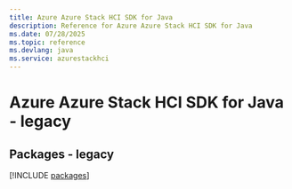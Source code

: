 ```yaml
---
title: Azure Azure Stack HCI SDK for Java
description: Reference for Azure Azure Stack HCI SDK for Java
ms.date: 07/28/2025
ms.topic: reference
ms.devlang: java
ms.service: azurestackhci
---
```

# Azure Azure Stack HCI SDK for Java - legacy
## Packages - legacy
[!INCLUDE [packages](azure-stack-hci-index.md)]